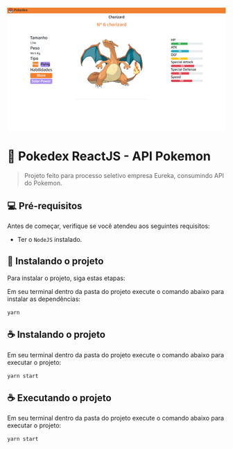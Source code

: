 ![](/printEurekaPokedex1.png)

# 📝 Pokedex ReactJS - API Pokemon

> Projeto feito para processo seletivo empresa Eureka, consumindo API do Pokemon.

## 💻 Pré-requisitos

Antes de começar, verifique se você atendeu aos seguintes requisitos:

- Ter o `NodeJS` instalado.

## 🚀 Instalando o projeto

Para instalar o projeto, siga estas etapas:

Em seu terminal dentro da pasta do projeto execute o comando abaixo para instalar as dependências:

```
yarn
```

## ☕ Instalando o projeto

Em seu terminal dentro da pasta do projeto execute o comando abaixo para executar o projeto:

```
yarn start
```

## ☕ Executando o projeto

Em seu terminal dentro da pasta do projeto execute o comando abaixo para executar o projeto:

```
yarn start
```
